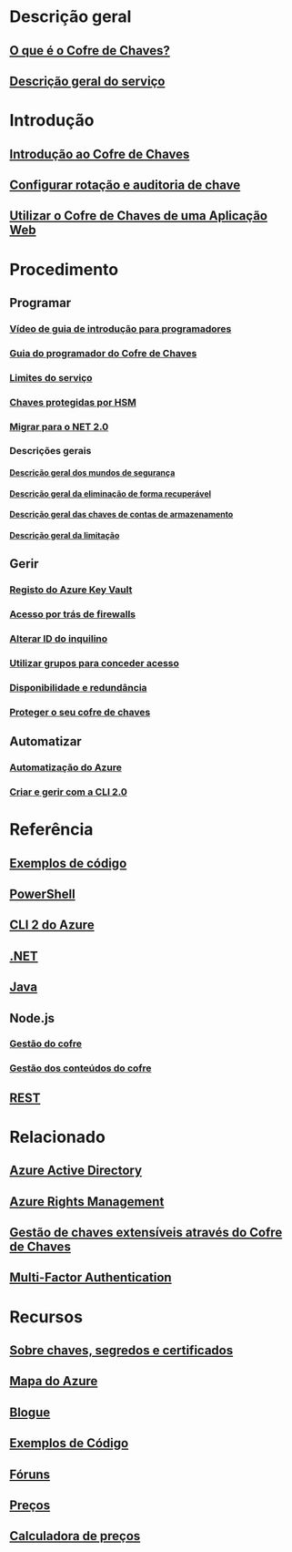 # Descrição geral
## [O que é o Cofre de Chaves?](key-vault-whatis.md)
## [Descrição geral do serviço](https://azure.microsoft.com/services/key-vault/)

# Introdução
## [Introdução ao Cofre de Chaves](key-vault-get-started.md)
## [Configurar rotação e auditoria de chave](key-vault-key-rotation-log-monitoring.md)
## [Utilizar o Cofre de Chaves de uma Aplicação Web](key-vault-use-from-web-application.md)

# Procedimento
## Programar
### [Vídeo de guia de introdução para programadores](http://channel9.msdn.com/Blogs/Windows-Azure/Azure-Key-Vault-Developer-Quick-Start)
### [Guia do programador do Cofre de Chaves](key-vault-developers-guide.md)
### [Limites do serviço](key-vault-service-limits.md)
### [Chaves protegidas por HSM](key-vault-hsm-protected-keys.md)
### [Migrar para o NET 2.0](key-vault-dotnet2api-release-notes.md)
### Descrições gerais
#### [Descrição geral dos mundos de segurança](key-vault-ovw-security-worlds.md)
#### [Descrição geral da eliminação de forma recuperável](key-vault-ovw-soft-delete.md)
#### [Descrição geral das chaves de contas de armazenamento](key-vault-ovw-storage-keys.md)
#### [Descrição geral da limitação](key-vault-ovw-throttling.md)

## Gerir
### [Registo do Azure Key Vault](key-vault-logging.md)
### [Acesso por trás de firewalls](key-vault-access-behind-firewall.md)
### [Alterar ID do inquilino](key-vault-subscription-move-fix.md)
### [Utilizar grupos para conceder acesso](key-vault-group-permissions-for-apps.md)
### [Disponibilidade e redundância](key-vault-disaster-recovery-guidance.md)
### [Proteger o seu cofre de chaves](key-vault-secure-your-key-vault.md)

## Automatizar
### [Automatização do Azure](automation-manage-key-vault.md)
### [Criar e gerir com a CLI 2.0](key-vault-manage-with-cli2.md)

# Referência
## [Exemplos de código](https://azure.microsoft.com/en-us/resources/samples/?service=key-vault)
## [PowerShell](/powershell/module/azurerm.keyvault)
## [CLI 2 do Azure](/cli/azure/keyvault)
## [.NET](/dotnet/api/microsoft.azure.keyvault)
## [Java](/java/api/com.microsoft.azure.keyvault)
## Node.js
### [Gestão do cofre](http://azure.github.io/azure-sdk-for-node/azure-arm-keyvault/latest)
### [Gestão dos conteúdos do cofre](http://azure.github.io/azure-sdk-for-node/azure-keyvault/latest)
## [REST](/rest/api/keyvault)

# Relacionado
## [Azure Active Directory](https://azure.microsoft.com/documentation/services/active-directory/)
## [Azure Rights Management](https://technet.microsoft.com/en-US/dn175750)
## [Gestão de chaves extensíveis através do Cofre de Chaves](https://msdn.microsoft.com/en-us/library/azure/dn198405)
## [Multi-Factor Authentication](https://azure.microsoft.com/documentation/services/multi-factor-authentication/)

# Recursos
## [Sobre chaves, segredos e certificados](https://docs.microsoft.com/rest/api/keyvault/about-keys--secrets-and-certificates)
## [Mapa do Azure](https://azure.microsoft.com/roadmap/?category=security-identity)
## [Blogue](http://blogs.technet.com/b/kv/)
## [Exemplos de Código](https://www.microsoft.com/download/details.aspx?id=45343)
## [Fóruns](https://social.msdn.microsoft.com/forums/azure/en-US/home?forum=AzureKeyVault)
## [Preços](https://azure.microsoft.com/pricing/details/key-vault/)
## [Calculadora de preços](https://azure.microsoft.com/pricing/calculator/)
